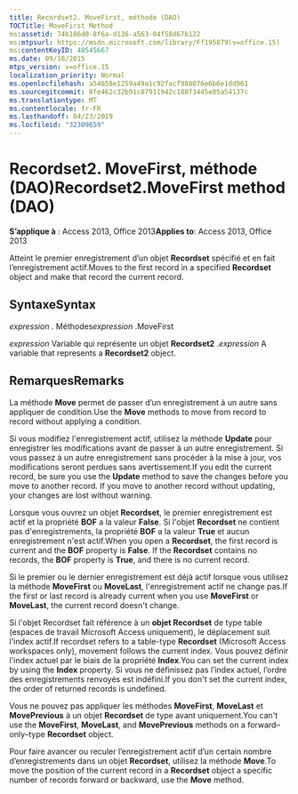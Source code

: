 ```yaml
---
title: Recordset2. MoveFirst, méthode (DAO)
TOCTitle: MoveFirst Method
ms:assetid: 74b186d0-8f6a-d136-a563-04f58d67b122
ms:mtpsurl: https://msdn.microsoft.com/library/Ff195879(v=office.15)
ms:contentKeyID: 48545667
ms.date: 09/18/2015
mtps_version: v=office.15
localization_priority: Normal
ms.openlocfilehash: a54658e1259a49a1c92facf988076e6b6e1dd961
ms.sourcegitcommit: 8fe462c32b91c87911942c188f3445e85a54137c
ms.translationtype: MT
ms.contentlocale: fr-FR
ms.lasthandoff: 04/23/2019
ms.locfileid: "32309659"
---
```

# <a name="recordset2movefirst-method-dao"></a><span data-ttu-id="4e6ed-102">Recordset2. MoveFirst, méthode (DAO)</span><span class="sxs-lookup"><span data-stu-id="4e6ed-102">Recordset2.MoveFirst method (DAO)</span></span>


<span data-ttu-id="4e6ed-103">**S’applique à** : Access 2013, Office 2013</span><span class="sxs-lookup"><span data-stu-id="4e6ed-103">**Applies to**: Access 2013, Office 2013</span></span>

<span data-ttu-id="4e6ed-104">Atteint le premier enregistrement d’un objet **Recordset** spécifié et en fait l’enregistrement actif.</span><span class="sxs-lookup"><span data-stu-id="4e6ed-104">Moves to the first record in a specified **Recordset** object and make that record the current record.</span></span>

## <a name="syntax"></a><span data-ttu-id="4e6ed-105">Syntaxe</span><span class="sxs-lookup"><span data-stu-id="4e6ed-105">Syntax</span></span>

<span data-ttu-id="4e6ed-106">*expression* . Méthodes</span><span class="sxs-lookup"><span data-stu-id="4e6ed-106">*expression* .MoveFirst</span></span>

<span data-ttu-id="4e6ed-107">*expression* Variable qui représente un objet **Recordset2** .</span><span class="sxs-lookup"><span data-stu-id="4e6ed-107">*expression* A variable that represents a **Recordset2** object.</span></span>

## <a name="remarks"></a><span data-ttu-id="4e6ed-108">Remarques</span><span class="sxs-lookup"><span data-stu-id="4e6ed-108">Remarks</span></span>

<span data-ttu-id="4e6ed-109">La méthode **Move** permet de passer d’un enregistrement à un autre sans appliquer de condition.</span><span class="sxs-lookup"><span data-stu-id="4e6ed-109">Use the **Move** methods to move from record to record without applying a condition.</span></span>

<span data-ttu-id="4e6ed-p101">Si vous modifiez l'enregistrement actif, utilisez la méthode **Update** pour enregistrer les modifications avant de passer à un autre enregistrement. Si vous passez à un autre enregistrement sans procéder à la mise à jour, vos modifications seront perdues sans avertissement.</span><span class="sxs-lookup"><span data-stu-id="4e6ed-p101">If you edit the current record, be sure you use the **Update** method to save the changes before you move to another record. If you move to another record without updating, your changes are lost without warning.</span></span>

<span data-ttu-id="4e6ed-p102">Lorsque vous ouvrez un objet **Recordset**, le premier enregistrement est actif et la propriété **BOF** a la valeur **False**. Si l'objet **Recordset** ne contient pas d'enregistrements, la propriété **BOF** a la valeur **True** et aucun enregistrement n'est actif.</span><span class="sxs-lookup"><span data-stu-id="4e6ed-p102">When you open a **Recordset**, the first record is current and the **BOF** property is **False**. If the **Recordset** contains no records, the **BOF** property is **True**, and there is no current record.</span></span>

<span data-ttu-id="4e6ed-114">Si le premier ou le dernier enregistrement est déjà actif lorsque vous utilisez la méthode **MoveFirst** ou **MoveLast**, l'enregistrement actif ne change pas.</span><span class="sxs-lookup"><span data-stu-id="4e6ed-114">If the first or last record is already current when you use **MoveFirst** or **MoveLast**, the current record doesn't change.</span></span>

<span data-ttu-id="4e6ed-115">Si l'objet Recordset fait référence à un **objet Recordset** de type table (espaces de travail Microsoft Access uniquement), le déplacement suit l'index actif.</span><span class="sxs-lookup"><span data-stu-id="4e6ed-115">If recordset refers to a table-type **Recordset** (Microsoft Access workspaces only), movement follows the current index.</span></span> <span data-ttu-id="4e6ed-116">Vous pouvez définir l'index actuel par le biais de la propriété **Index**.</span><span class="sxs-lookup"><span data-stu-id="4e6ed-116">You can set the current index by using the **Index** property.</span></span> <span data-ttu-id="4e6ed-117">Si vous ne définissez pas l’index actuel, l’ordre des enregistrements renvoyés est indéfini.</span><span class="sxs-lookup"><span data-stu-id="4e6ed-117">If you don't set the current index, the order of returned records is undefined.</span></span>

<span data-ttu-id="4e6ed-118">Vous ne pouvez pas appliquer les méthodes **MoveFirst**, **MoveLast** et **MovePrevious** à un objet **Recordset** de type avant uniquement.</span><span class="sxs-lookup"><span data-stu-id="4e6ed-118">You can't use the **MoveFirst**, **MoveLast**, and **MovePrevious** methods on a forward–only–type **Recordset** object.</span></span>

<span data-ttu-id="4e6ed-119">Pour faire avancer ou reculer l’enregistrement actif d’un certain nombre d’enregistrements dans un objet **Recordset**, utilisez la méthode **Move**.</span><span class="sxs-lookup"><span data-stu-id="4e6ed-119">To move the position of the current record in a **Recordset** object a specific number of records forward or backward, use the **Move** method.</span></span>


